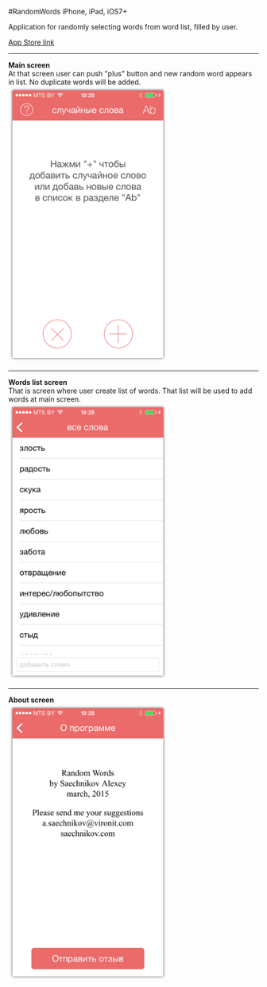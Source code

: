 #RandomWords
iPhone, iPad, iOS7+

Application for randomly selecting words from word list, filled by user.

[App Store link](https://itunes.apple.com/app/id973852645)  

---
**Main screen**  
At that screen user can push "plus" button and new random word appears in list. No duplicate words will be added.  
<img src="screenshots/1.png" width="320">  

---
**Words list screen**  
That is screen where user create list of words. That list will be used to add words at main screen.  
<img src="screenshots/2.png" width="320">  

---
**About screen**  
<img src="screenshots/3.png" width="320">  